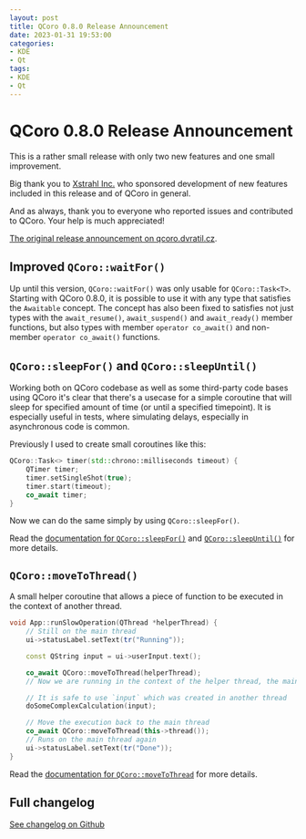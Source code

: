 ```yaml
---
layout: post
title: QCoro 0.8.0 Release Announcement
date: 2023-01-31 19:53:00
categories:
- KDE
- Qt
tags:
- KDE
- Qt
---
```


<!--
SPDX-FileCopyrightText: 2022 Daniel Vrátil <dvratil@kde.org>

SPDX-License-Identifier: GFDL-1.3-or-later
-->

# QCoro 0.8.0 Release Announcement

This is a rather small release with only two new features and one small improvement.

Big thank you to [Xstrahl Inc.](https://xstrahl.com) who sponsored development of
new features included in this release and of QCoro in general.

And as always, thank you to everyone who reported issues and contributed to QCoro.
Your help is much appreciated!

[The original release announcement on qcoro.dvratil.cz](https://qcoro.dvratil.cz/news/2023/2023-01-31-qcoro-0.8.0-announcement/).


## Improved `QCoro::waitFor()`

Up until this version, `QCoro::waitFor()` was only usable for `QCoro::Task<T>`.
Starting with QCoro 0.8.0, it is possible to use it with any type that satisfies
the `Awaitable` concept. The concept has also been fixed to satisfies not just
types with the `await_resume()`, `await_suspend()` and `await_ready()` member functions,
but also types with member `operator co_await()` and non-member `operator co_await()`
functions.

## `QCoro::sleepFor()` and `QCoro::sleepUntil()`

Working both on QCoro codebase as well as some third-party code bases using QCoro
it's clear that there's a usecase for a simple coroutine that will sleep for
specified amount of time (or until a specified timepoint). It is especially useful
in tests, where simulating delays, especially in asynchronous code is common.

Previously I used to create small coroutines like this:

```cpp
QCoro::Task<> timer(std::chrono::milliseconds timeout) {
    QTimer timer;
    timer.setSingleShot(true);
    timer.start(timeout);
    co_await timer;
}
```

Now we can do the same simply by using `QCoro::sleepFor()`.

Read the [documentation for `QCoro::sleepFor()`](https://qcoro.dvratil.cz/reference/core/qtimer/#qcorosleepfor)
and [`QCoro::sleepUntil()`](https://qcoro.dvratil.cz/reference/core/qtimer/#qcorosleepuntil) for more details.

## `QCoro::moveToThread()`

A small helper coroutine that allows a piece of function to be executed in the context
of another thread.

```cpp
void App::runSlowOperation(QThread *helperThread) {
    // Still on the main thread
    ui->statusLabel.setText(tr("Running"));

    const QString input = ui->userInput.text();

    co_await QCoro::moveToThread(helperThread);
    // Now we are running in the context of the helper thread, the main thread is not blocked

    // It is safe to use `input` which was created in another thread
    doSomeComplexCalculation(input);

    // Move the execution back to the main thread
    co_await QCoro::moveToThread(this->thread());
    // Runs on the main thread again
    ui->statusLabel.setText(tr("Done"));
}
```

Read the [documentation for `QCoro::moveToThread`](https://qcoro.dvratil.cz/reference/core/qthread#qcoromovetothread) for more details.

## Full changelog

[See changelog on Github](https://github.com/danvratil/qcoro/releases/tag/v0.8.0)

